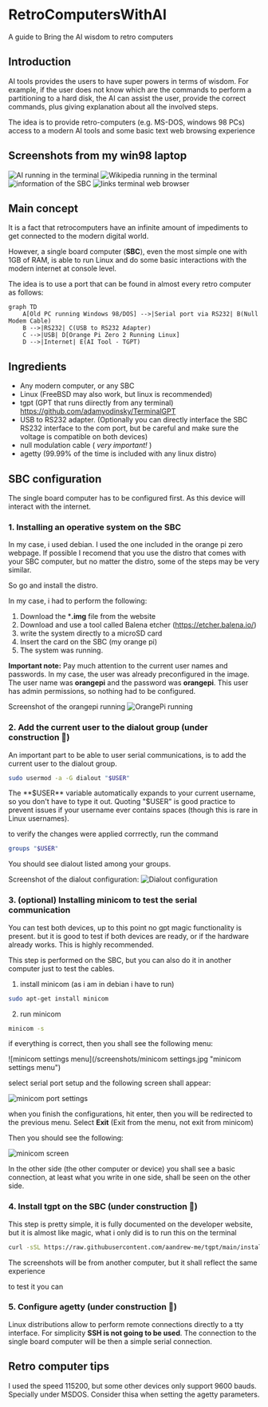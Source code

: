 # RetroComputersWithAI
A guide to Bring the AI wisdom to retro computers

## Introduction

AI tools provides the users to have super powers in terms of wisdom.
For example, if the user does not know which are the commands to perform a partitioning to a hard disk, the AI can assist the user, provide the correct commands, plus giving explanation about all the involved steps.

The idea is to provide retro-computers (e.g. MS-DOS, windows 98 PCs) access to a modern AI tools and some basic text web browsing experience

## Screenshots from my win98 laptop

![AI running in the terminal](/screenshots/w98AIdemo.jpg "AI running on hyper-terminal")
![Wikipedia running in the terminal](/screenshots/w98wiki.jpg "Wikipedia running in the terminal")
![information of the SBC](/screenshots/w98neofetch.jpg "information of the SBC")
![links terminal web browser](/screenshots/w98asciicats.jpg "links terminal web browser")

## Main concept

It is a fact that retrocomputers have an infinite amount of impediments to get connected to the modern digital world.

However, a single board computer (**SBC**), even the most simple one with 1GB of RAM, is able to run Linux and do some basic interactions with the modern internet at console level.

The idea is to use a port that can be found in almost every retro computer
as follows:

```mermaid
graph TD
    A[Old PC running Windows 98/DOS] -->|Serial port via RS232| B(Null Modem Cable)
    B -->|RS232| C(USB to RS232 Adapter)
    C -->|USB| D[Orange Pi Zero 2 Running Linux]
    D -->|Internet| E(AI Tool - TGPT)
```
## Ingredients

- Any modern computer, or any SBC
- Linux (FreeBSD may also work, but linux is recommended)
- tgpt (GPT that runs diirectly from any terminal) https://github.com/adamyodinsky/TerminalGPT
- USB to RS232 adapter. (Optionally you can directly interface the SBC RS232 interface to the com port, but be careful and make sure the voltage is compatible on both devices)
- null modulation cable ( *very important!* )
- agetty (99.99% of the time is included with any linux distro)

## SBC configuration

The single board computer has to be configured first. As this device will interact with the internet.

### 1. Installing an operative system on the SBC

In my case, i used debian. I used the one included in the orange pi zero webpage. If possible I recomend that you use the distro that comes with your SBC computer, but no matter the distro, some of the steps may be very similar.

So go and install the distro.

In my case, i had to perform the following:

1. Download the ***.img** file from the website
2. Download and use a tool called Balena etcher (https://etcher.balena.io/)
3. write the system directly to a microSD card
4. Insert the card on the SBC (my orange pi)
5. The system was running.

**Important note:** Pay much attention to the current user names and passwords.
In my case, the user was already preconfigured in the image. The user name was **orangepi** and the password was **orangepi**. This user has admin permissions, so nothing had to be configured.

Screenshot of the orangepi running
![OrangePi running](/screenshots/OrangepiBoot.jpg "OrangePi running")

### 2. Add the current user to the dialout group (under construction 🚧)

An important part to be able to user serial communications, is to add the current user to the dialout group. 

```Bash
sudo usermod -a -G dialout "$USER"
```

The **$USER** variable automatically expands to your current username, so you don't have to type it out. Quoting "$USER" is good practice to prevent issues if your username ever contains spaces (though this is rare in Linux usernames).

to verify the changes were applied corrrectly, run the command

```bash
groups "$USER"
```

You should see dialout listed among your groups.

Screenshot of the dialout configuration:
![Dialout configuration](/screenshots/dialoutuser.jpg "Dialout configuration")

### 3. (optional) Installing minicom to test the serial communication

You can test both devices, up to this point no gpt magic functionality is present. but it is good to test if both devices are ready, or if the hardware already works. This is highly recommended.

This step is performed on the SBC, but you can also do it in another computer just to test the cables.

1. install minicom (as i am in debian i have to run)
```bash
sudo apt-get install minicom
```
2. run minicom
```bash
minicom -s
```
if everything is correct, then you shall see the following menu:

![minicom settings menu](/screenshots/minicom settings.jpg "minicom settings menu")

select serial port setup and the following screen shall appear:

![minicom port settings](/screenshots/minicomportsettings.jpg "minicom port settings")

when you finish the configurations, hit enter, then you will be redirected to the previous menu.
Select **Exit**  (Exit from the menu, not exit from minicom)

Then you should see the following:

![minicom screen](/screenshots/minicomscreen.jpg "minicom screen")

In the other side (the other computer or device) you shall see a basic connection, at least what you write in one side, shall be seen on the other side.

### 4. Install tgpt on the SBC (under construction 🚧)

This step is pretty simple, it is fully documented on the developer website, but it is almost like magic, what i only did is to run this on the terminal

```bash
curl -sSL https://raw.githubusercontent.com/aandrew-me/tgpt/main/install | bash -s /usr/local/bin
```

The screenshots will be from another computer, but it shall reflect the same experience


to test it you can 

### 5. Configure agetty (under construction 🚧)

Linux distributions allow to perform remote connections directly to a tty interface.
For simplicity **SSH is not going to be used**. The connection to the single board computer will be then a simple serial connection.




## Retro computer tips

I used the speed 115200, but some other devices only support 9600 bauds. Specially under MSDOS.
Consider thisa when setting the agetty parameters.
